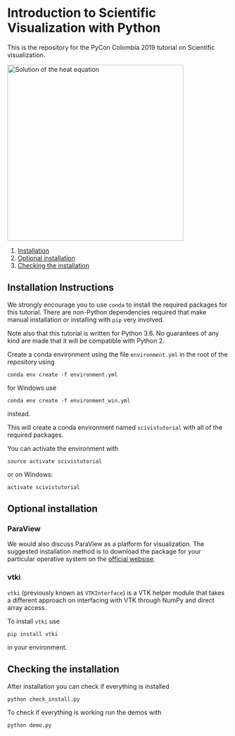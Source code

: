

# Introduction to Scientific Visualization with Python

This is the repository for the PyCon Colombia 2019 tutorial on Scientific
visualization.

<img src="./img/heat_smiley.gif"
    alt="Solution of the heat equation"
    width=400>


 1. [Installation](##installation-instructions)
 2. [Optional installation](##optional-installation)
 3. [Checking the installation](##checking-the-installation)


## Installation Instructions

We strongly encourage you to use ``conda`` to install the required packages for
this tutorial. There are non-Python dependencies required that make manual
installation or installing with ``pip`` very involved.

Note also that this tutorial is written for Python 3.6. No guarantees of any
kind are made that it will be compatible with Python 2.



Create a conda environment using the file ``environment.yml`` in the root
of the repository using

```console
conda env create -f environment.yml
```

for Windows use

```console
conda env create -f environment_win.yml
```

instead.

This will create a conda environment named `scivistutorial` with all of the
required packages.

You can activate the environment with

```console
source activate scivistutorial
```
or on Windows:

```console
activate scivistutorial
```

## Optional installation

### ParaView

We would also discuss ParaView as a platform for visualization. The suggested
installation method is to download the package for your particular operative
system on the [official websise](https://www.paraview.org/download/).

### vtki

``vtki`` (previously known as ``VTKInterface``) is a VTK helper module that
takes a different approach on interfacing with VTK through NumPy and direct
array access.

To install ``vtki`` use

    pip install vtki

in your environment.

## Checking the installation

After installation you can check if everything is installed

    python check_install.py

To check if everything is working run the demos with

    python demo.py
